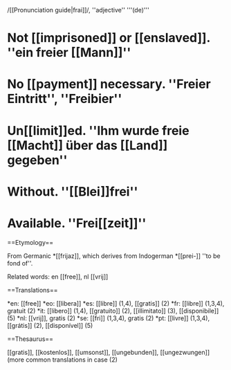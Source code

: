 /[[Pronunciation guide|frai]]/, ''adjective'' '''(de)'''

# Not [[imprisoned]] or [[enslaved]]. ''ein freier [[Mann]]''
# No [[payment]] necessary. ''Freier Eintritt'', ''Freibier''
# Un[[limit]]ed. ''Ihm wurde freie [[Macht]] über das [[Land]] gegeben''
# Without. ''[[Blei]]frei''
# Available. ''Frei[[zeit]]''

==Etymology==

From Germanic *[[frijaz]], which derives from Indogerman *[[prei-]] ''to be fond of''.

Related words: en [[free]], nl [[vrij]]

==Translations==

*en: [[free]]
*eo: [[libera]]
*es: [[libre]] (1,4), [[gratis]] (2)
*fr: [[libre]] (1,3,4), gratuit (2)
*it: [[libero]] (1,4), [[gratuito]] (2), [[illimitato]] (3), [[disponibile]] (5)
*nl: [[vrij]], gratis (2)
*se: [[fri]] (1,3,4), gratis (2)
*pt: [[livre]] (1,3,4), [[grátis]] (2), [[disponível]] (5)

==Thesaurus==

[[gratis]], [[kostenlos]], [[umsonst]], [[ungebunden]], [[ungezwungen]] (more common translations in case (2)